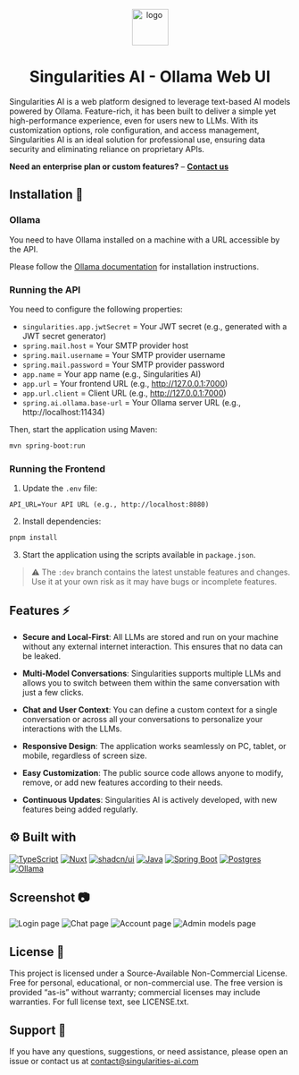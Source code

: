 <p align="center">
  <img src="https://i.ibb.co/08rtXCB/logo.png" alt="logo" width="65">
</p>
<h1 align="center">Singularities AI - Ollama Web UI</h1>


Singularities AI is a web platform designed to leverage text-based AI models powered by Ollama. Feature-rich, it has been built to deliver a simple yet high-performance experience, even for users new to LLMs. With its customization options, role configuration, and access management, Singularities AI is an ideal solution for professional use, ensuring data security and eliminating reliance on proprietary APIs.

**Need an enterprise plan or custom features?** – **[Contact us](mailto:contact@singularities-ai.com)**

## Installation 🚀

### Ollama
You need to have Ollama installed on a machine with a URL accessible by the API.

Please follow the [Ollama documentation](https://github.com/ollama/ollama) for installation instructions.

### Running the API

You need to configure the following properties: 

- `singularities.app.jwtSecret` = Your JWT secret (e.g., generated with a JWT secret generator)
- `spring.mail.host` = Your SMTP provider host
- `spring.mail.username` = Your SMTP provider username
- `spring.mail.password` = Your SMTP provider password
- `app.name` = Your app name (e.g., Singularities AI)
- `app.url` = Your frontend URL (e.g., http://127.0.0.1:7000)
- `app.url.client` = Client URL (e.g., http://127.0.0.1:7000)
- `spring.ai.ollama.base-url` = Your Ollama server URL (e.g., http://localhost:11434)

Then, start the application using Maven:

```bash
mvn spring-boot:run
````

### Running the Frontend

1. Update the `.env` file:

```env
API_URL=Your API URL (e.g., http://localhost:8080)
```

2. Install dependencies:

```bash
pnpm install
```

3. Start the application using the scripts available in `package.json`.

> ⚠
> The `:dev` branch contains the latest unstable features and changes. Use it at your own risk as it may have bugs or incomplete features.

## Features ⚡️

- **Secure and Local-First**: All LLMs are stored and run on your machine without any external internet interaction. This ensures that no data can be leaked.

- **Multi-Model Conversations**: Singularities supports multiple LLMs and allows you to switch between them within the same conversation with just a few clicks.

- **Chat and User Context**: You can define a custom context for a single conversation or across all your conversations to personalize your interactions with the LLMs.

- **Responsive Design**: The application works seamlessly on PC, tablet, or mobile, regardless of screen size.

- **Easy Customization**: The public source code allows anyone to modify, remove, or add new features according to their needs.

- **Continuous Updates**: Singularities AI is actively developed, with new features being added regularly.


## ⚙️ Built with

[![TypeScript](https://img.shields.io/badge/TypeScript-3178C6?logo=typescript&logoColor=fff)](#)
[![Nuxt](https://img.shields.io/badge/Nuxt-002E3B?logo=nuxt&logoColor=#00DC82)](#)
[![shadcn/ui](https://img.shields.io/badge/shadcn%2Fui-000?logo=shadcnui&logoColor=fff)](#)
[![Java](https://img.shields.io/badge/Java-%23ED8B00.svg?logo=openjdk&logoColor=white)](#)
[![Spring Boot](https://img.shields.io/badge/Spring%20Boot-6DB33F?logo=springboot&logoColor=fff)](#)
[![Postgres](https://img.shields.io/badge/Postgres-%23316192.svg?logo=postgresql&logoColor=white)](#)
[![Ollama](https://img.shields.io/badge/Ollama-fff?logo=ollama&logoColor=000)](#)

## Screenshot 📷
<img src="https://i.ibb.co/v4rVTLcJ/image.png" alt="Login page" border="0">
<img src="https://i.ibb.co/8gfx4wpp/image.png" alt="Chat page" border="0">
<img src="https://i.ibb.co/Z1crttjh/image.png" alt="Account page" border="0">
<img src="https://i.ibb.co/35nwG9WF/image.png" alt="Admin models page" border="0">

## License 📜

This project is licensed under a Source-Available Non-Commercial License.
Free for personal, educational, or non-commercial use.
The free version is provided “as-is” without warranty; commercial licenses may include warranties.
For full license text, see LICENSE.txt.

## Support 💬

If you have any questions, suggestions, or need assistance, please open an issue or contact us at contact@singularities-ai.com